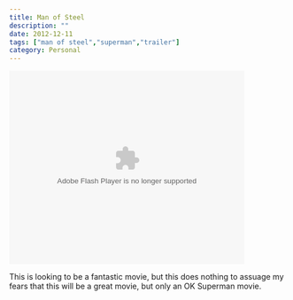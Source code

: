 ```yaml
---
title: Man of Steel
description: ""
date: 2012-12-11
tags: ["man of steel","superman","trailer"]
category: Personal
---
```



<object width="425" height="350" classid="clsid:d27cdb6e-ae6d-11cf-96b8-444553540000" codebase="https://web.archive.org/web/20131211162727oe_/http://download.macromedia.com/pub/shockwave/cabs/flash/swflash.cab#version=6,0,40,0"><param name="wmode" value="transparent"><param name="src" value="http://www.youtube.com/v/KVu3gS7iJu4"><embed width="425" height="350" type="application/x-shockwave-flash" src="https://web.archive.org/web/20131211162727oe_/http://www.youtube.com/v/KVu3gS7iJu4" wmode="transparent"></object>

This is looking to be a fantastic movie, but this does nothing to&nbsp;assuage my fears that this will be a great movie, but only an OK Superman movie.

